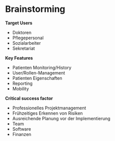 # Brainstorming
 
**Target Users**
 * Doktoren
 * Pflegepersonal
 * Sozialarbeiter
 * Sekretariat
 
**Key Features**
 * Patienten Monitoring/History
 * User/Rollen-Management
 * Patienten Eigenschaften
 * Reporting
 * Mobility
 
**Critical success factor**
 * Professionelles Projektmanagement
 * Frühzeitiges Erkennen von Risiken
 * Ausreichende Planung vor der Implementierung
 * Team
 * Software
 * Finanzen


